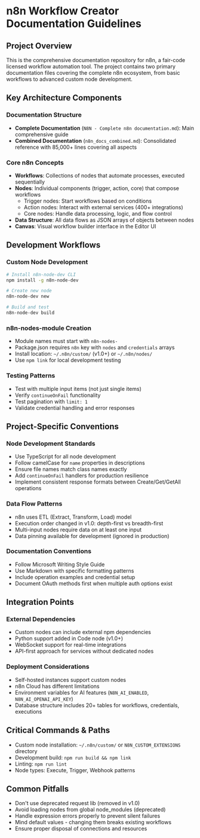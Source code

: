 # n8n Workflow Creator Documentation Guidelines

## Project Overview

This is the comprehensive documentation repository for n8n, a fair-code licensed workflow automation tool. The project contains two primary documentation files covering the complete n8n ecosystem, from basic workflows to advanced custom node development.

## Key Architecture Components

### Documentation Structure
- **Complete Documentation** (`N8N - Complete n8n documentation.md`): Main comprehensive guide
- **Combined Documentation** (`n8n_docs_combined.md`): Consolidated reference with 85,000+ lines covering all aspects

### Core n8n Concepts
- **Workflows**: Collections of nodes that automate processes, executed sequentially
- **Nodes**: Individual components (trigger, action, core) that compose workflows
  - Trigger nodes: Start workflows based on conditions
  - Action nodes: Interact with external services (400+ integrations)
  - Core nodes: Handle data processing, logic, and flow control
- **Data Structure**: All data flows as JSON arrays of objects between nodes
- **Canvas**: Visual workflow builder interface in the Editor UI

## Development Workflows

### Custom Node Development
```bash
# Install n8n-node-dev CLI
npm install -g n8n-node-dev

# Create new node
n8n-node-dev new

# Build and test
n8n-node-dev build
```

### n8n-nodes-module Creation
- Module names must start with `n8n-nodes-`
- Package.json requires `n8n` key with `nodes` and `credentials` arrays
- Install location: `~/.n8n/custom/` (v1.0+) or `~/.n8n/nodes/`
- Use `npm link` for local development testing

### Testing Patterns
- Test with multiple input items (not just single items)
- Verify `continueOnFail` functionality
- Test pagination with `limit: 1`
- Validate credential handling and error responses

## Project-Specific Conventions

### Node Development Standards
- Use TypeScript for all node development
- Follow camelCase for `name` properties in descriptions
- Ensure file names match class names exactly
- Add `continueOnFail` handlers for production resilience
- Implement consistent response formats between Create/Get/GetAll operations

### Data Flow Patterns
- n8n uses ETL (Extract, Transform, Load) model
- Execution order changed in v1.0: depth-first vs breadth-first
- Multi-input nodes require data on at least one input
- Data pinning available for development (ignored in production)

### Documentation Conventions
- Follow Microsoft Writing Style Guide
- Use Markdown with specific formatting patterns
- Include operation examples and credential setup
- Document OAuth methods first when multiple auth options exist

## Integration Points

### External Dependencies
- Custom nodes can include external npm dependencies
- Python support added in Code node (v1.0+)
- WebSocket support for real-time integrations
- API-first approach for services without dedicated nodes

### Deployment Considerations
- Self-hosted instances support custom nodes
- n8n Cloud has different limitations
- Environment variables for AI features (`N8N_AI_ENABLED`, `N8N_AI_OPENAI_API_KEY`)
- Database structure includes 20+ tables for workflows, credentials, executions

## Critical Commands & Paths

- Custom node installation: `~/.n8n/custom/` or `N8N_CUSTOM_EXTENSIONS` directory
- Development build: `npm run build && npm link`
- Linting: `npm run lint`
- Node types: Execute, Trigger, Webhook patterns

## Common Pitfalls

- Don't use deprecated request lib (removed in v1.0)
- Avoid loading nodes from global node_modules (deprecated)
- Handle expression errors properly to prevent silent failures
- Mind default values - changing them breaks existing workflows
- Ensure proper disposal of connections and resources